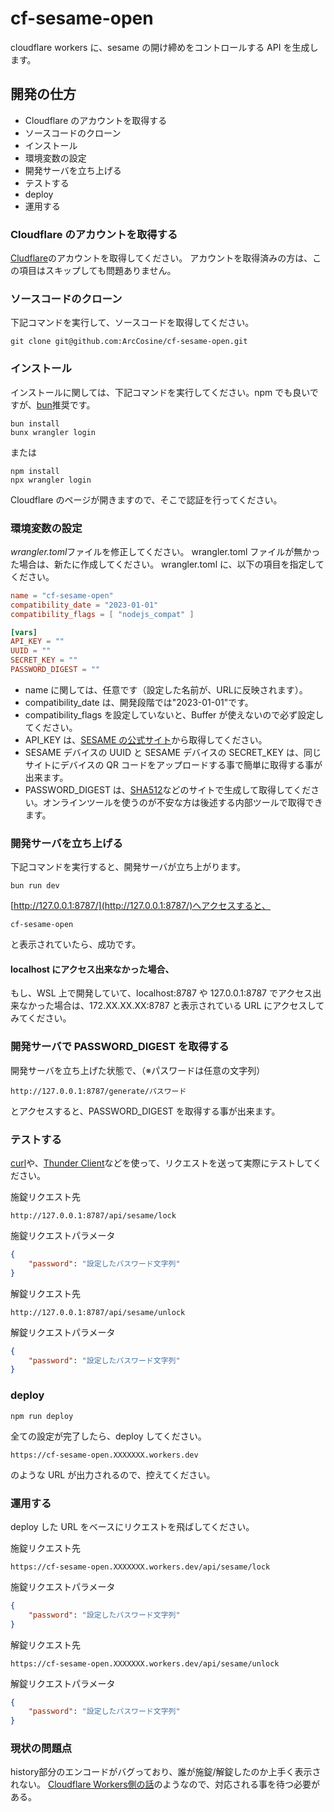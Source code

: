# cf-sesame-open

cloudflare workers に、sesame の開け締めをコントロールする API を生成します。

## 開発の仕方

-   Cloudflare のアカウントを取得する
-   ソースコードのクローン
-   インストール
-   環境変数の設定
-   開発サーバを立ち上げる
-   テストする
-   deploy
-   運用する

### Cloudflare のアカウントを取得する

[Cludflare](https://www.cloudflare.com/ja-jp/)のアカウントを取得してください。
アカウントを取得済みの方は、この項目はスキップしても問題ありません。

### ソースコードのクローン

下記コマンドを実行して、ソースコードを取得してください。

```
git clone git@github.com:ArcCosine/cf-sesame-open.git
```

### インストール

インストールに関しては、下記コマンドを実行してください。npm でも良いですが、[bun](https://bun.sh/)推奨です。

```
bun install
bunx wrangler login
```

または

```
npm install
npx wrangler login
```

Cloudflare のページが開きますので、そこで認証を行ってください。

### 環境変数の設定

*wrangler.toml*ファイルを修正してください。
wrangler.toml ファイルが無かった場合は、新たに作成してください。
wrangler.toml に、以下の項目を指定してください。

```toml
name = "cf-sesame-open"
compatibility_date = "2023-01-01"
compatibility_flags = [ "nodejs_compat" ]

[vars]
API_KEY = ""
UUID = ""
SECRET_KEY = ""
PASSWORD_DIGEST = ""
```

-   name に関しては、任意です（設定した名前が、URLに反映されます）。
-   compatibility_date は、開発段階では"2023-01-01"です。
-   compatibility_flags を設定していないと、Buffer が使えないので必ず設定してください。
-   API_KEY は、[SESAME の公式サイト](https://biz.candyhouse.co/)から取得してください。
-   SESAME デバイスの UUID と SESAME デバイスの SECRET_KEY は、同じサイトにデバイスの QR コードをアップロードする事で簡単に取得する事が出来ます。
-   PASSWORD_DIGEST は、[SHA512](https://emn178.github.io/online-tools/sha512.html)などのサイトで生成して取得してください。オンラインツールを使うのが不安な方は後述する内部ツールで取得できます。

### 開発サーバを立ち上げる

下記コマンドを実行すると、開発サーバが立ち上がります。

```
bun run dev
```

[http://127.0.0.1:8787/](http://127.0.0.1:8787/)へアクセスすると、

```
cf-sesame-open
```

と表示されていたら、成功です。

#### localhost にアクセス出来なかった場合、

もし、WSL 上で開発していて、localhost:8787 や 127.0.0.1:8787 でアクセス出来なかった場合は、172.XX.XX.XX:8787 と表示されている URL にアクセスしてみてください。

### 開発サーバで PASSWORD_DIGEST を取得する

開発サーバを立ち上げた状態で、（※パスワードは任意の文字列）

```
http://127.0.0.1:8787/generate/パスワード
```

とアクセスすると、PASSWORD_DIGEST を取得する事が出来ます。

### テストする

[curl](https://curl.se/)や、[Thunder Client](https://www.thunderclient.com/)などを使って、リクエストを送って実際にテストしてください。

施錠リクエスト先

```
http://127.0.0.1:8787/api/sesame/lock
```

施錠リクエストパラメータ

```json
{
    "password": "設定したパスワード文字列"
}
```

解錠リクエスト先

```
http://127.0.0.1:8787/api/sesame/unlock
```

解錠リクエストパラメータ

```json
{
    "password": "設定したパスワード文字列"
}
```

### deploy

```
npm run deploy
```

全ての設定が完了したら、deploy してください。

```
https://cf-sesame-open.XXXXXXX.workers.dev
```

のような URL が出力されるので、控えてください。

### 運用する

deploy した URL をベースにリクエストを飛ばしてください。

施錠リクエスト先

```
https://cf-sesame-open.XXXXXXX.workers.dev/api/sesame/lock
```

施錠リクエストパラメータ

```json
{
    "password": "設定したパスワード文字列"
}
```

解錠リクエスト先

```
https://cf-sesame-open.XXXXXXX.workers.dev/api/sesame/unlock
```

解錠リクエストパラメータ

```json
{
    "password": "設定したパスワード文字列"
}
```

### 現状の問題点

history部分のエンコードがバグっており、誰が施錠/解錠したのか上手く表示されない。
[Cloudflare Workers側の話](https://twitter.com/yusukebe/status/1725807676591091715)のようなので、対応される事を待つ必要がある。
